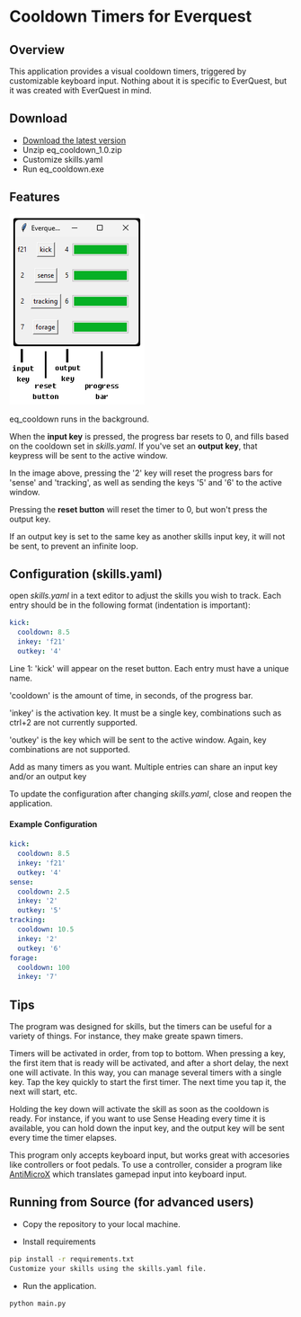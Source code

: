# Cooldown Timers for Everquest
## Overview
This application provides a visual cooldown timers, triggered by customizable keyboard input. Nothing about it is specific to EverQuest, but it was created with EverQuest in mind.

## Download

- [Download the latest version](https://github.com/frostedpears/eq_cooldown/releases/download/v1.0/eq_cooldown_1.0.zip)
- Unzip eq_cooldown_1.0.zip
- Customize skills.yaml
- Run eq_cooldown.exe

## Features

![main window](/docs/main_window.png)

eq_cooldown runs in the background.

When the **input key** is pressed, the progress bar resets to 0, and fills based on the cooldown set in *skills.yaml*. If you've set an **output key**, that keypress will be sent to the active window.

In the image above, pressing the '2' key will reset the progress bars for 'sense' and 'tracking', as well as sending the keys '5' and '6' to the active window.

Pressing the **reset button** will reset the timer to 0, but won't press the output key.

If an output key is set to the same key as another skills input key, it will not be sent, to prevent an infinite loop.

## Configuration (skills.yaml)
open *skills.yaml* in a text editor to adjust the skills you wish to track. Each entry should be in the following format (indentation is important):

``` yaml
kick:
  cooldown: 8.5
  inkey: 'f21'
  outkey: '4'
```

Line 1: 'kick' will appear on the reset button. Each entry must have a unique name.

'cooldown' is the amount of time, in seconds, of the progress bar.

'inkey' is the activation key. It must be a single key, combinations such as ctrl+2 are not currently supported.

'outkey' is the key which will be sent to the active window. Again, key combinations are not supported.

Add as many timers as you want. Multiple entries can share an input key and/or an output key

To update the configuration after changing *skills.yaml*, close and reopen the application.

#### Example Configuration
```yaml
kick:
  cooldown: 8.5
  inkey: 'f21'
  outkey: '4'
sense:
  cooldown: 2.5
  inkey: '2'
  outkey: '5'
tracking:
  cooldown: 10.5
  inkey: '2'
  outkey: '6'
forage:
  cooldown: 100
  inkey: '7'
```

## Tips
The program was designed for skills, but the timers can be useful for a variety of things. For instance, they make greate spawn timers.

Timers will be activated in order, from top to bottom. When pressing a key, the first item that is ready will be activated, and after a short delay, the next one will activate. In this way, you can manage several timers with a single key. Tap the key quickly to start the first timer. The next time you tap it, the next will start, etc.

Holding the key down will activate the skill as soon as the cooldown is ready. For instance, if you want to use Sense Heading every time it is available, you can hold down the input key, and the output key will be sent every time the timer elapses.

This program only accepts keyboard input, but works great with accesories like controllers or foot pedals. To use a controller, consider a program like [AntiMicroX](https://github.com/AntiMicroX/antimicrox/) which translates gamepad input into keyboard input.

## Running from Source (for advanced users)
- Copy the repository to your local machine.

- Install requirements
``` bash
pip install -r requirements.txt
Customize your skills using the skills.yaml file.
```
- Run the application.

``` bash
python main.py
```
